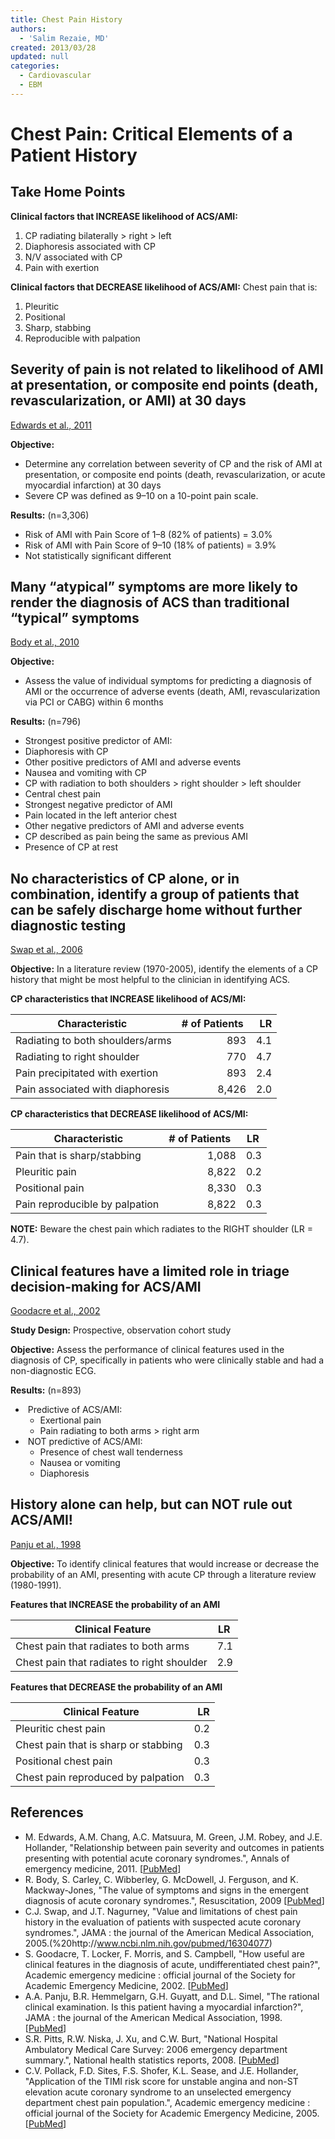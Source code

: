 ```yaml
---
title: Chest Pain History
authors:
  - 'Salim Rezaie, MD'
created: 2013/03/28
updated: null
categories:
  - Cardiovascular
  - EBM
---
```


# Chest Pain: Critical Elements of a Patient History

## Take Home Points

**Clinical factors that INCREASE likelihood of ACS/AMI:**

1. CP radiating bilaterally > right > left
2. Diaphoresis associated with CP
3. N/V associated with CP
4. Pain with exertion

**Clinical factors that DECREASE likelihood of ACS/AMI:**
Chest pain that is:

1. Pleuritic
2. Positional
3. Sharp, stabbing
4. Reproducible with palpation

## Severity of pain is not related to likelihood of AMI at presentation, or composite end points (death, revascularization, or AMI) at 30 days

[Edwards et al., 2011]((http://www.ncbi.nlm.nih.gov/pubmed/21802776))

**Objective:** 

- Determine any correlation between severity of CP and the risk of AMI at presentation, or composite end points (death, revascularization, or acute myocardial infarction) at 30 days
- Severe CP was defined as 9–10 on a 10-point pain scale. 

**Results:** (n=3,306)

- Risk of AMI with Pain Score of 1–8 (82% of patients) = 3.0%
- Risk of AMI with Pain Score of 9–10 (18% of patients) = 3.9%
- Not statistically significant different

## Many “atypical” symptoms are more likely to render the diagnosis of ACS than traditional “typical” symptoms 

[Body et al., 2010](http://www.ncbi.nlm.nih.gov/pubmed/20036454)

**Objective:** 

- Assess the value of individual symptoms for predicting a diagnosis of AMI or the occurrence of adverse events (death, AMI, revascularization via PCI or CABG) within 6 months

**Results:** (n=796)

- Strongest positive predictor of AMI: 
- Diaphoresis with CP
- Other positive predictors of AMI and adverse events
- Nausea and vomiting with CP
- CP with radiation to both shoulders > right shoulder > left shoulder
- Central chest pain
- Strongest negative predictor of AMI
- Pain located in the left anterior chest
- Other negative predictors of AMI and adverse events
- CP described as pain being the same as previous AMI
- Presence of CP at rest

## No characteristics of CP alone, or in combination, identify a group of patients that can be safely discharge home without further diagnostic testing

[Swap et al., 2006](%20http://www.ncbi.nlm.nih.gov/pubmed/16304077)

**Objective:** In a literature review (1970-2005), identify the elements of a CP history that might be most helpful to the clinician in identifying ACS.

**CP characteristics that INCREASE likelihood of ACS/MI:**

| Characteristic                   | # of Patients  |  LR |
| -------------------------------- | -------------: | --: |
| Radiating to both shoulders/arms |            893 | 4.1 |
| Radiating to right shoulder      |            770 | 4.7 |
| Pain precipitated with exertion  |            893 | 2.4 |
| Pain associated with diaphoresis |          8,426 | 2.0 |

**CP characteristics that DECREASE likelihood of ACS/MI:**

|  Characteristic                | # of Patients   | LR  |
| ------------------------------ | --------------: | --: |
| Pain that is sharp/stabbing    |           1,088 | 0.3 |
| Pleuritic pain                 |           8,822 | 0.2 |
| Positional pain                |           8,330 | 0.3 |
| Pain reproducible by palpation |           8,822 | 0.3 |

**NOTE:** Beware the chest pain which radiates to the RIGHT shoulder (LR = 4.7).

## Clinical features have a limited role in triage decision-making for ACS/AMI

[Goodacre et al., 2002](http://www.ncbi.nlm.nih.gov/pubmed/11874776)

**Study Design:** Prospective, observation cohort study 

**Objective:** Assess the performance of clinical features used in the diagnosis of CP, specifically in patients who were clinically stable and had a non-diagnostic ECG.

**Results:** (n=893)

-  Predictive of ACS/AMI:
  - Exertional pain
  - Pain radiating to both arms > right arm
-  NOT predictive of ACS/AMI: 
  - Presence of chest wall tenderness
  - Nausea or vomiting
  - Diaphoresis

## History alone can help, but can NOT rule out ACS/AMI! 

[Panju et al., 1998](http://www.ncbi.nlm.nih.gov/pubmed/9786377)

**Objective:** To identify clinical features that would increase or decrease the probability of an AMI, presenting with acute CP through a literature review (1980-1991).

**Features that INCREASE the probability of an AMI**

|  Clinical Feature                          | LR  |
| ------------------------------------------ | --: |
| Chest pain that radiates to both arms      | 7.1 |
| Chest pain that radiates to right shoulder | 2.9 |

**Features that DECREASE the probability of an AMI**

|  Clinical Feature                    |  LR |
| ------------------------------------ | --: |
| Pleuritic chest pain                 | 0.2 |
| Chest pain that is sharp or stabbing | 0.3 |
| Positional chest pain                | 0.3 |
| Chest pain reproduced by palpation   | 0.3 |

## References

- M. Edwards, A.M. Chang, A.C. Matsuura, M. Green, J.M. Robey, and J.E. Hollander, "Relationship between pain severity and outcomes in patients presenting with potential acute coronary syndromes.", Annals of emergency medicine, 2011. [[PubMed](http://www.ncbi.nlm.nih.gov/pubmed/21802776)]
- R. Body, S. Carley, C. Wibberley, G. McDowell, J. Ferguson, and K. Mackway-Jones, "The value of symptoms and signs in the emergent diagnosis of acute coronary syndromes.", Resuscitation, 2009 [[PubMed](http://www.ncbi.nlm.nih.gov/pubmed/20036454)]
- C.J. Swap, and J.T. Nagurney, "Value and limitations of chest pain history in the evaluation of patients with suspected acute coronary syndromes.", JAMA : the journal of the American Medical Association, 2005.(%20http://www.ncbi.nlm.nih.gov/pubmed/16304077)
- S. Goodacre, T. Locker, F. Morris, and S. Campbell, "How useful are clinical features in the diagnosis of acute, undifferentiated chest pain?", Academic emergency medicine : official journal of the Society for Academic Emergency Medicine, 2002. [[PubMed](http://www.ncbi.nlm.nih.gov/pubmed/11874776)]
- A.A. Panju, B.R. Hemmelgarn, G.H. Guyatt, and D.L. Simel, "The rational clinical examination. Is this patient having a myocardial infarction?", JAMA : the journal of the American Medical Association, 1998. [[PubMed](http://www.ncbi.nlm.nih.gov/pubmed/9786377)]
- S.R. Pitts, R.W. Niska, J. Xu, and C.W. Burt, "National Hospital Ambulatory Medical Care Survey: 2006 emergency department summary.", National health statistics reports, 2008. [[PubMed](http://www.ncbi.nlm.nih.gov/pubmed/18958996)]
- C.V. Pollack, F.D. Sites, F.S. Shofer, K.L. Sease, and J.E. Hollander, "Application of the TIMI risk score for unstable angina and non-ST elevation acute coronary syndrome to an unselected emergency department chest pain population.", Academic emergency medicine : official journal of the Society for Academic Emergency Medicine, 2005. [[PubMed](http://www.ncbi.nlm.nih.gov/pubmed/16365321)]
